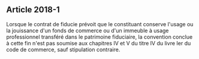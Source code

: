 Article 2018-1
----
Lorsque le contrat de fiducie prévoit que le constituant conserve l'usage ou la
jouissance d'un fonds de commerce ou d'un immeuble à usage professionnel
transféré dans le patrimoine fiduciaire, la convention conclue à cette fin n'est
pas soumise aux chapitres IV et V du titre IV du livre Ier du code de commerce,
sauf stipulation contraire.

